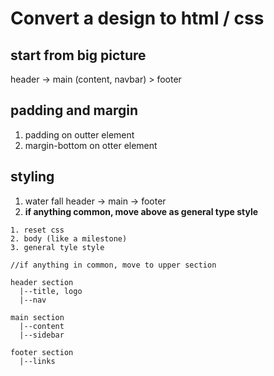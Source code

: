 Convert a design to html / css
==================================

## start from big picture
header -> main (content, navbar) > footer

## padding and margin
1. padding on outter element
2. margin-bottom on otter element

## styling
1. water fall header -> main -> footer
2. **if anything common, move above as general type style**

```
1. reset css
2. body (like a milestone)
3. general tyle style

//if anything in common, move to upper section

header section
  |--title, logo
  |--nav 

main section
  |--content
  |--sidebar

footer section 
  |--links

```